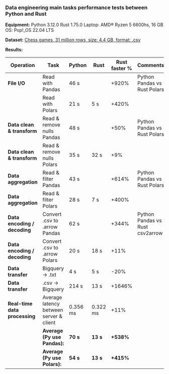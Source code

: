 ### Data engineering main tasks performance tests between Python and Rust

**Equipment:**
Python 3.12.0
Rust 1.75.0
Laptop: AMD® Ryzen 5 6600hs, 16 GB
OS: Pop!_OS 22.04 LTS

**Dataset:** 
[Chess games, 31 million rows, size: 4.4 GB, format: .csv](https://www.kaggle.com/datasets/arevel/chess-games) 

**Results:**

| Operation | Task | Python | Rust | Rust faster % | Comments |
| --------- | ---- | -------- | ------ | ------ |-|
| **File I/O**  | Read with Pandas | 46 s | | +920% | Python Pandas vs Rust Polars
|           | Read with Polars | 21 s | 5 s| +420% | 
| **Data clean & transform** | Read & remove nulls Pandas | 48 s || +50% |Python Pandas vs Rust Polars
| **Data clean & transform** | Read & remove nulls Polars | 35 s | 32 s | +9%
| **Data aggregation**   | Read & filter Pandas | 43 s || +614% | Python Pandas vs Rust Polars
| **Data aggregation**   | Read & filter Polars | 28 s | 7 s | +400%
| **Data encoding / decoding** | Convert .csv to .arrow Pandas | 62 s || +344% | Python Pandas vs Rust csv2arrow
| **Data encoding / decoding** | Convert .csv to .arrow Polars | 20 s | 18 s | +11% |
| **Data transfer** | Bigquery -> .txt | 4 s | 5 s | -20% |
| **Data transfer** | .csv -> Bigquery | 214 s | 13 s | +1646% 
| **Real-time data processing** | Average latency between server & client | 0.356 ms | 0.322 ms | +11% |
|| **Average (Py use Pandas):**| **70 s** | **13 s** | **+538%** |
|| **Average (Py use Polars):**| **54 s** | **13 s** | **+415%** |